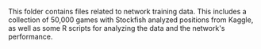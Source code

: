 This folder contains files related to network training data. This includes a collection of 50,000 games with Stockfish analyzed 
positions from Kaggle, as well as some R scripts for analyzing the data and the network's performance.

